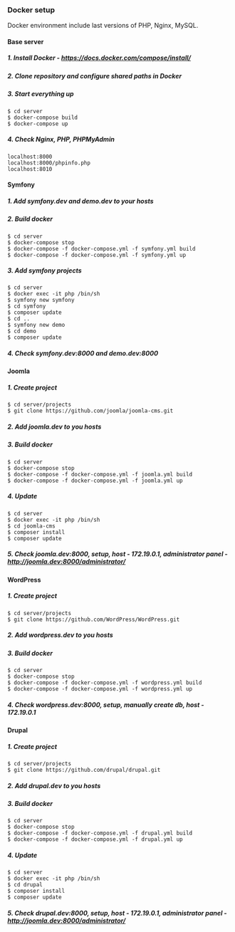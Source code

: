 ### Docker setup
Docker environment include last versions of PHP, Nginx, MySQL.
#### Base server
##### 1. Install Docker - https://docs.docker.com/compose/install/
##### 2. Clone repository and configure shared paths in Docker
##### 3. Start everything up
```
$ cd server
$ docker-compose build
$ docker-compose up
```
##### 4. Check Nginx, PHP, PHPMyAdmin
```
localhost:8000
localhost:8000/phpinfo.php
localhost:8010
```
#### Symfony
##### 1. Add symfony.dev and demo.dev to your hosts
##### 2. Build docker
```
$ cd server
$ docker-compose stop
$ docker-compose -f docker-compose.yml -f symfony.yml build
$ docker-compose -f docker-compose.yml -f symfony.yml up
```
##### 3. Add symfony projects
```
$ cd server
$ docker exec -it php /bin/sh
$ symfony new symfony
$ cd symfony
$ composer update
$ cd ..
$ symfony new demo
$ cd demo
$ composer update
```
##### 4. Check symfony.dev:8000 and demo.dev:8000
#### Joomla
##### 1. Create project
```
$ cd server/projects
$ git clone https://github.com/joomla/joomla-cms.git
```
##### 2. Add joomla.dev to you hosts
##### 3. Build docker
```
$ cd server
$ docker-compose stop
$ docker-compose -f docker-compose.yml -f joomla.yml build
$ docker-compose -f docker-compose.yml -f joomla.yml up
```
##### 4. Update
```
$ cd server
$ docker exec -it php /bin/sh
$ cd joomla-cms
$ composer install
$ composer update
```
##### 5. Check joomla.dev:8000, setup, host - 172.19.0.1, administrator panel - http://joomla.dev:8000/administrator/
#### WordPress
##### 1. Create project
```
$ cd server/projects
$ git clone https://github.com/WordPress/WordPress.git
```
##### 2. Add wordpress.dev to you hosts
##### 3. Build docker
```
$ cd server
$ docker-compose stop
$ docker-compose -f docker-compose.yml -f wordpress.yml build
$ docker-compose -f docker-compose.yml -f wordpress.yml up
```
##### 4. Check wordpress.dev:8000, setup, manually create db, host - 172.19.0.1
#### Drupal
##### 1. Create project
```
$ cd server/projects
$ git clone https://github.com/drupal/drupal.git
```
##### 2. Add drupal.dev to you hosts
##### 3. Build docker
```
$ cd server
$ docker-compose stop
$ docker-compose -f docker-compose.yml -f drupal.yml build
$ docker-compose -f docker-compose.yml -f drupal.yml up
```
##### 4. Update
```
$ cd server
$ docker exec -it php /bin/sh
$ cd drupal
$ composer install
$ composer update
```
##### 5. Check drupal.dev:8000, setup, host - 172.19.0.1, administrator panel - http://joomla.dev:8000/administrator/